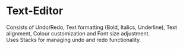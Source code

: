 # Text-Editor
Consists of Undo/Redo, Text formatting (Bold, Italics, Underline), Text alignment, Colour customization and Font size adjustment.
<br>
Uses Stacks for managing undo and redo functionality.